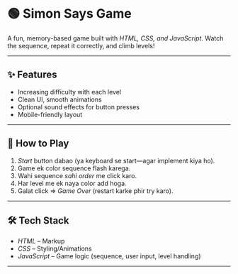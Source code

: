 # 🟢 Simon Says Game

A fun, memory-based game built with *HTML, CSS, and JavaScript*. Watch the sequence, repeat it correctly, and climb levels!

---

## ✨ Features

- Increasing difficulty with each level  
- Clean UI, smooth animations  
- Optional sound effects for button presses  
- Mobile-friendly layout

---

## 🧩 How to Play

1. *Start* button dabao (ya keyboard se start—agar implement kiya ho).  
2. Game ek color sequence flash karega.  
3. Wahi sequence *sahi order* me click karo.  
4. Har level me ek naya color add hoga.  
5. Galat click ⇒ *Game Over* (restart karke phir try karo).

---

## 🛠 Tech Stack

- *HTML* – Markup  
- *CSS* – Styling/Animations  
- *JavaScript* – Game logic (sequence, user input, level handling)

---
